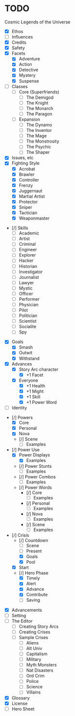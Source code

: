 # TODO

Cosmic Legends of the Universe

- [x] Ethos
- [ ] Influences
- [x] Credits
- [x] Safety
- [x] Facets
  - [x] Adventure
  - [x] Action
  - [x] Detective
  - [x] Mystery
  - [x] Suspense
- [ ] Classes
  - [ ] Core (Superfriends)
    - [ ] The Demigod
    - [ ] The Knight
    - [ ] The Monarch 
    - [ ] The Paragon 
  - [ ] Expansion
    - [ ] The Dynamo
    - [ ] The Inventor
    - [ ] The Mage
    - [ ] The Monstrosity
    - [ ] The Psychic
    - [ ] The Shaper
- [x] Issues, etc
- [x] Fighting Style
  - [x] Acrobat
  - [x] Brawler
  - [x] Controller
  - [x] Frenzy
  - [x] Juggernaut
  - [x] Martial Artist
  - [x] Protector
  - [x] Sniper
  - [x] Tactician
  - [x] Weaponmaster
- [/] Skills
  - [ ] Academic
  - [ ] Artist
  - [ ] Criminal
  - [ ] Engineer
  - [ ] Explorer
  - [ ] Hacker
  - [ ] Historian
  - [ ] Investigator
  - [ ] Journalist
  - [ ] Lawyer
  - [ ] Mystic
  - [ ] Officer
  - [ ] Performer
  - [ ] Physician
  - [ ] Pilot
  - [ ] Politician
  - [ ] Scientist
  - [ ] Socialite
  - [ ] Spy
- [x] Goals
  - [x] Smash
  - [x] Outwit
  - [x] Withstand
- [x] Advances
  - [x] Story Arc character
    - [x] +1 Facet
  - [x] Everyone
    - [x] +1 Health
    - [x] +1 Might
    - [x] +1 Skill
    - [x] +1 Power Word
- [ ] Identity
- [/] Powers
  - [x] Core
  - [x] Personal
  - [x] Nova
  - [/] Scene
    - [ ] Examples
- [/] Power Use
  - [x] Power Displays
    - [x] Examples
  - [/] Power Stunts
    - [ ] Examples
  - [/] Power Combos
    - [ ] Examples
  - [/] Power Words
    - [/] Core
      - [ ] Examples
    - [/] Personal
      - [ ] Examples
    - [/] Nova
      - [ ] Examples
    - [/] Scene
      - [ ] Examples
- [/] Crisis
  - [/] Countdown
    - [ ] Scene
    - [ ] Present
    - [x] Goals
    - [x] Pool
  - [x] Start
  - [/] Hero Phase
    - [x] Timely
    - [x] Alert
    - [x] Advance
    - [x] Contribute
    - [ ] Saving
- [x] Advancements
- [ ] Setting
- [ ] The Editor
  - [ ] Creating Story Arcs
  - [ ] Creating Crises
  - [ ] Sample Crises
    - [ ] Aliens
    - [ ] Alt Univ
    - [ ] Capitalism
    - [ ] Military
    - [ ] Myth Monsters
    - [ ] Nat Disasters
    - [ ] Ord Crim
    - [ ] Police
    - [ ] Science
    - [ ] Villains
- [x] Glossary
- [x] License
- [ ] Hero Sheet
